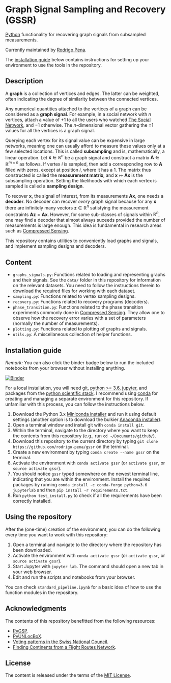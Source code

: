 # Graph Signal Sampling and Recovery (GSSR)

[Python][python] functionality for recovering graph signals from subsampled measurements. 

Currently maintained by [Rodrigo Pena](https://rodrigo-pena.github.io).

The [installation guide](#installation) below contains instructions for setting up your environment to use the tools in the repository.



## Description

A **graph** is a collection of vertices and edges. The latter can be weighted, often indicating the degree of similarity between the connected vertices. 

Any numerical quantities attached to the vertices of a graph can be considered as a **graph signal**. For example, in a social network with $n$ vertices, attach a value of $+1$ to all the users who watched [The Social Network][social-network], and $-1$ otherwise. The $n$-dimensional vector gathering the $\pm 1$ values for all the vertices is a graph signal.

Querying each vertex for its signal value can be expensive in large networks, meaning one can usually afford to measure these values only at a few selected locations. This is called **subsampling** and is, mathematically, a linear operation. Let $\mathbf{x} \in \mathbb{R}^{n}$ be a graph signal and construct a matrix $\mathbf{A} \in \mathbb{R}^{m \times n}$ as follows. If vertex $i$ is sampled, then add a corresponding row to $\mathbf{A}$ filled with zeros, except at position $i$, where it has a $1$. The matrix thus constructed is called the **measurement matrix**, and $\mathbf{x} \mapsto \mathbf{Ax}$ is the subsampling operation. Setting the likelihoods with which each vertex is sampled is called a **sampling design**.

To recover $\mathbf{x}$, the signal of interest, from its measurements $\mathbf{Ax}$, one needs a **decoder**. No decoder can recover *every* graph signal because for any $\mathbf{x}$ there are infinitely many vectors $\mathbf{z} \in \mathbb{R}^{n}$ satisfying the measurement constraints $\mathbf{Az} = \mathbf{Ax}$. However, for some sub-classes of signals within $\mathbb{R}^{n}$, one may find a decoder that almost always suceeds provided the number of measurements is large enough. This idea is fundamental in research areas such as [Compressed Sensing][cs].

This repository contains utilities to conveniently load graphs and signals, and implement sampling designs and decoders.



## Content

- `graphs_signals.py`: Functions related to loading and representing graphs and their signals. See the `data/` folder in this repository for information on the relevant datasets. You need to follow the instructions therein to download the required files for working with each dataset.
- `sampling.py`: Functions related to vertex sampling designs.
- `recovery.py`: Functions related to recovery programs (decoders). 
- `phase_transition.py`: Functions related to the phase transition experiments commonly done in [Compressed Sensing][cs]. They allow one to observe how the recovery error varies with a set of parameters (normally the number of measurements).
- `plotting.py`: Functions related to plotting of graphs and signals. 
- `utils.py`: A miscellaneous collection of helper functions.



## Installation guide

*Remark:*  You can also click the binder badge below to run the included notebooks from your browser without installing anything.

[![Binder](https://mybinder.org/badge.svg)][binder]


For a local installation, you will need [git], [python >= 3.6][python], [jupyter], and packages from the [python scientific stack][scipy]. I recommend using [conda] for creating and managing a separate environment for this repository. If unfamiliar with this process, you can follow the instructions below.

1. Download the Python 3.x [Miniconda installer][miniconda] and run it using default settings (another option is to download the bulkier [Anaconda installer][anaconda]).
1. Open a terminal window and install git with `conda install git`.
1. Within the terminal, navigate to the directory where you want to keep the contents from this repository (e.g., run `cd ~/Documents/github/`).
1. Download this repository to the current directory by typing `git clone https://github.com/rodrigo-pena/gssr` on the terminal.
1. Create a new environment by typing `conda create --name gssr` on the terminal.
1. Activate the environment with `conda activate gssr` (or `activate gssr`, or `source activate gssr`).
1. You should notice `gssr` typed somewhere on the newest terminal line, indicating that you are within the environment. Install the required packages by running `conda install -c conda-forge python=3.6 jupyterlab` and then `pip install -r requirements.txt`.
1. Run `python test_install.py` to check if all the requirements have been correctly installed.



## Using the repository

After the (one-time) creation of the environment, you can do the following every time you want to work with this repository:

1. Open a terminal and navigate to the directory where the repository has been downloaded.
1. Activate the environment with `conda activate gssr` (or `activate gssr`, or `source activate gssr`).
1. Start Jupyter with `jupyter lab`. The command should open a new tab in your web browser.
1. Edit and run the scripts and notebooks from your browser.

You can check `standard_pipeline.ipynb` for a basic idea of how to use the function modules in the repository.



## Acknowledgments

The contents of this repository benefitted from the following resources:

* [PyGSP][pygsp].
* [PyUNLocBoX][pyunlocbox].
* [Voting patterns in the Swiss National Council][swiss_council].
* [Finding Continents from a Flight Routes Network][flight_routes].



## License

The content is released under the terms of the [MIT License](LICENSE.txt).



[anaconda]: https://www.anaconda.com/distribution/
[conda]: https://conda.io
[cs]: https://en.wikipedia.org/wiki/Compressed_sensing
[binder]: https://mybinder.org/v2/gh/rodrigo-pena/gssr/master?urlpath=lab
[flight_routes]: https://github.com/franckdess/NTDS_Project
[git]: https://git-scm.com
[jupyter]: https://jupyter.org/
[miniconda]: https://conda.io/miniconda.html
[pygsp]: https://github.com/epfl-lts2/pygsp
[python]: https://www.python.org
[pyunlocbox]: https://github.com/epfl-lts2/pyunlocbox
[scipy]: https://www.scipy.org
[social-network]: https://www.imdb.com/title/tt1285016/
[swiss_council]: https://github.com/nikolaiorgland/conseil_national 
